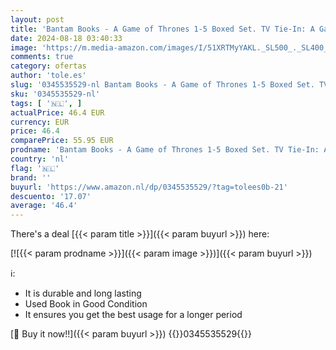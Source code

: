 ```yaml
---
layout: post
title: 'Bantam Books - A Game of Thrones 1-5 Boxed Set. TV Tie-In: A Game of Thrones  A Clash of Kings  A Storm of Swords  A Feast for Crows  and A Dance with Dragons'
date: 2024-08-18 03:40:33
image: 'https://m.media-amazon.com/images/I/51XRTMyYAKL._SL500_._SL400_.jpg'
comments: true
category: ofertas
author: 'tole.es'
slug: '0345535529-nl Bantam Books - A Game of Thrones 1-5 Boxed Set. TV Tie-In:...'
sku: '0345535529-nl'
tags: [ '🇳🇱', ]
actualPrice: 46.4 EUR
currency: EUR
price: 46.4
comparePrice: 55.95 EUR
prodname: 'Bantam Books - A Game of Thrones 1-5 Boxed Set. TV Tie-In: A Game of Thrones  A Clash of Kings  A Storm of Swords  A Feast for Crows  and A Dance with Dragons'
country: 'nl'
flag: '🇳🇱'
brand: ''
buyurl: 'https://www.amazon.nl/dp/0345535529/?tag=tolees0b-21'
descuento: '17.07'
average: '46.4'
---
```


There's a deal [{{< param title >}}]({{< param buyurl >}})  here:

[![{{< param prodname >}}]({{< param image >}})]({{< param buyurl >}})

ℹ️:

- It is durable and long lasting
- Used Book in Good Condition
- It ensures you get the best usage for a longer period

[🛒 Buy it now!!]({{< param buyurl >}})
{{<world>}}0345535529{{</world>}}
